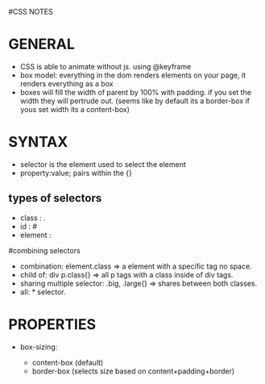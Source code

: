 #CSS NOTES
# GENERAL
  * CSS is able to animate without js. using @keyframe 
  * box model: everything in the dom renders elements on your page, it renders everything as a box
  * boxes will fill the width of parent by 100% with padding. if you set the width they will pertrude out.  (seems like by default its a border-box if yous set width its a content-box)
# SYNTAX 
  * selector is the element used to select the element
  * property:value; pairs within the {}

## types of selectors
  * class : .<class>
  * id : #<id>
  * element : <element>

#combining selectors 
  * combination: element.class => a element with a specific tag no space.
  * child of: div p.class{} => all p tags with a class inside of div tags.
  * sharing multiple selector: .big, .large{} => shares between both classes.
  * all: * selector. 

# PROPERTIES
  * box-sizing: <prop>
    - content-box (default)
    - border-box (selects size based on content+padding+border)


